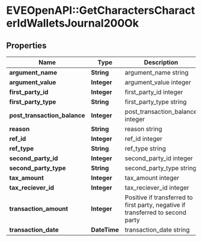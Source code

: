 # EVEOpenAPI::GetCharactersCharacterIdWalletsJournal200Ok

## Properties
Name | Type | Description | Notes
------------ | ------------- | ------------- | -------------
**argument_name** | **String** | argument_name string | [optional] 
**argument_value** | **Integer** | argument_value integer | [optional] 
**first_party_id** | **Integer** | first_party_id integer | [optional] 
**first_party_type** | **String** | first_party_type string | [optional] 
**post_transaction_balance** | **Integer** | post_transaction_balance integer | [optional] 
**reason** | **String** | reason string | [optional] 
**ref_id** | **Integer** | ref_id integer | 
**ref_type** | **String** | ref_type string | 
**second_party_id** | **Integer** | second_party_id integer | [optional] 
**second_party_type** | **String** | second_party_type string | [optional] 
**tax_amount** | **Integer** | tax_amount integer | [optional] 
**tax_reciever_id** | **Integer** | tax_reciever_id integer | [optional] 
**transaction_amount** | **Integer** | Positive if transferred to first party, negative if transferred to second party | [optional] 
**transaction_date** | **DateTime** | transaction_date string | 


